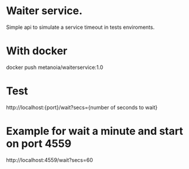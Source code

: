 # Waiter service.
Simple api to simulate a service timeout in tests enviroments. 

# With docker
docker push metanoia/waiterservice:1.0

# Test
http://localhost:{port}/wait?secs={number of seconds to wait}

# Example for wait a minute and start on port 4559 
http://localhost:4559/wait?secs=60 
